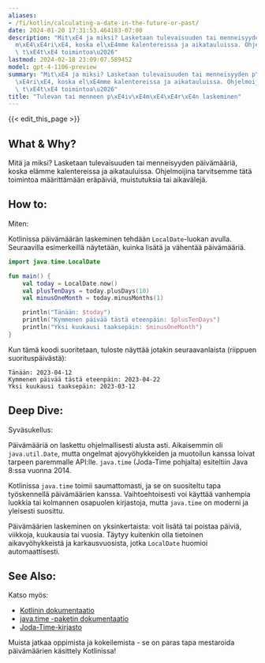 ```yaml
---
aliases:
- /fi/kotlin/calculating-a-date-in-the-future-or-past/
date: 2024-01-20 17:31:53.464183-07:00
description: "Mit\xE4 ja miksi? Lasketaan tulevaisuuden tai menneisyyden p\xE4iv\xE4\
  m\xE4\xE4ri\xE4, koska el\xE4mme kalentereissa ja aikatauluissa. Ohjelmoijina tarvitsemme\
  \ t\xE4t\xE4 toimintoa\u2026"
lastmod: 2024-02-18 23:09:07.589452
model: gpt-4-1106-preview
summary: "Mit\xE4 ja miksi? Lasketaan tulevaisuuden tai menneisyyden p\xE4iv\xE4m\xE4\
  \xE4ri\xE4, koska el\xE4mme kalentereissa ja aikatauluissa. Ohjelmoijina tarvitsemme\
  \ t\xE4t\xE4 toimintoa\u2026"
title: "Tulevan tai menneen p\xE4iv\xE4m\xE4\xE4r\xE4n laskeminen"
---
```


{{< edit_this_page >}}

## What & Why?
Mitä ja miksi? Lasketaan tulevaisuuden tai menneisyyden päivämääriä, koska elämme kalentereissa ja aikatauluissa. Ohjelmoijina tarvitsemme tätä toimintoa määrittämään eräpäiviä, muistutuksia tai aikavälejä.

## How to:
Miten:

Kotlinissa päivämäärän laskeminen tehdään `LocalDate`-luokan avulla. Seuraavilla esimerkeillä näytetään, kuinka lisätä ja vähentää päivämääriä.

```Kotlin
import java.time.LocalDate

fun main() {
    val today = LocalDate.now()
    val plusTenDays = today.plusDays(10)
    val minusOneMonth = today.minusMonths(1)

    println("Tänään: $today")
    println("Kymmenen päivää tästä eteenpäin: $plusTenDays")
    println("Yksi kuukausi taaksepäin: $minusOneMonth")
}
```

Kun tämä koodi suoritetaan, tuloste näyttää jotakin seuraavanlaista (riippuen suorituspäivästä):

```
Tänään: 2023-04-12
Kymmenen päivää tästä eteenpäin: 2023-04-22
Yksi kuukausi taaksepäin: 2023-03-12
```

## Deep Dive:
Syväsukellus:

Päivämääriä on laskettu ohjelmallisesti alusta asti. Aikaisemmin oli `java.util.Date`, mutta ongelmat ajovyöhykkeiden ja muotoilun kanssa loivat tarpeen paremmalle API:lle. `java.time` (Joda-Time pohjalta) esiteltiin Java 8:ssa vuonna 2014.

Kotlinissa `java.time` toimii saumattomasti, ja se on suositeltu tapa työskennellä päivämäärien kanssa. Vaihtoehtoisesti voi käyttää vanhempia luokkia tai kolmannen osapuolen kirjastoja, mutta `java.time` on moderni ja yleisesti suosittu.

Päivämäärien laskeminen on yksinkertaista: voit lisätä tai poistaa päiviä, viikkoja, kuukausia tai vuosia. Täytyy kuitenkin olla tietoinen aikavyöhykkeistä ja karkausvuosista, jotka `LocalDate` huomioi automaattisesti.

## See Also:
Katso myös:

- [Kotlinin dokumentaatio](https://kotlinlang.org/docs/home.html)
- [java.time -paketin dokumentaatio](https://docs.oracle.com/javase/8/docs/api/java/time/package-summary.html)
- [Joda-Time-kirjasto](https://www.joda.org/joda-time/)

Muista jatkaa oppimista ja kokeilemista - se on paras tapa mestaroida päivämäärien käsittely Kotlinissa!
